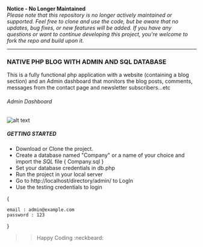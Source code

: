 
<b>Notice - No Longer Maintained</b><br/>
<i>Please note that this repository is no longer actively maintained or supported.
Feel free to clone and use the code, but be aware that no updates, bug fixes, or new features will be added.
If you have any questions or want to continue developing this project, you're welcome to fork the repo and build upon it. </i>

---

### NATIVE PHP BLOG WITH ADMIN AND SQL DATABASE

This is a fully functional php application with a website (containing a blog section)
and an Admin dashboard that monitors the blog posts, comments, messages from the contact page and newsletter subscribers...etc

###### _Admin Dashboard_

![alt text](screenshots/dashboard.png "Admin Dashboard")




##### GETTING STARTED

- Download or Clone the project.
- Create a database named "Company" or a name of your choice and import the *SQL* file { Company.sql }
- Set your database credentials in db.php
- Run the project in your local server
- Go to http://localhost/directory/admin/ to LogIn
- Use the testing credentials to login 

{
	
	email : admin@example.com
	password : 123

}


>> Happy Coding :neckbeard:
